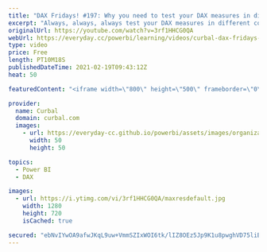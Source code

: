 ```yaml
---
title: "DAX Fridays! #197: Why you need to test your DAX measures in different contexts"
excerpt: "Always, always, always test your DAX measures in different contexts (different filtering scenarios) to make sure your DAX measure is calculating correctly.  In this video I will show you a measure that doesnt work in two different scenarios to explain why this is important.  I take also the opportunity"
originalUrl: https://youtube.com/watch?v=3rf1HHCG0QA
webUrl: https://everyday.cc/powerbi/learning/videos/curbal-dax-fridays-197-why-you-need-to-test-your-dax-measures-in-different-contexts/
type: video
price: Free
length: PT10M18S
publishedDateTime: 2021-02-19T09:43:12Z
heat: 50

featuredContent: "<iframe width=\"800\" height=\"500\" frameborder=\"0\" src=\"https://www.youtube.com/embed/3rf1HHCG0QA\" allow=\"accelerometer; autoplay; encrypted-media; gyroscope; picture-in-picture\" allowfullscreen></iframe>"

provider:
  name: Curbal
  domain: curbal.com
  images:
    - url: https://everyday-cc.github.io/powerbi/assets/images/organizations/curbal.com-50x50.jpg
      width: 50
      height: 50

topics:
  - Power BI
  - DAX

images:
  - url: https://i.ytimg.com/vi/3rf1HHCG0QA/maxresdefault.jpg
    width: 1280
    height: 720
    isCached: true

secured: "ebNvIYwOA9afwJKqL9uw+VmmSZIxWOI6tk/lIZ8OEz5Jp9K1u8pwghVD75liBN9ulJE4JPjjzCd4ngQ9CvLJCGErbbouLzO3xqzzokU9gk1ruuVvxsCamNx0v6nJ8jBheN1jsITPhzZh+ftNaoL/HK7aksoO48qj1zbFIwQR3ehvaf2cgNVowgxFAbSrUxNm8BorsHPqyC0PnQIIqazeHdGJJJGSvE+38Wppv0A2A9j6W4djg6r6q+USfPkcGZlLV7GBMUwXCPXlD9loOtnAN7yW5ao2AGy02eVwue1aDb5g/A4yw1vwLpzGinhEAiozzDN+tStW4W4KLIUa8fRq1qCIGyD9Etd282I0X1tHGhw7h+cISObdPwYgJHOcCl1Z/boQ8EvPoleHO02ktDrAs6kveHtSJe6fAZULQiE6QKI=;P3f0FhNhl5N49ea8R6YrzA=="
---
```



